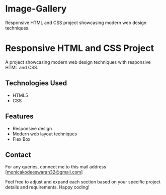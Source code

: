 # Image-Gallery
Responsive HTML and CSS project showcasing modern web design techniques.

# Responsive HTML and CSS Project

A project showcasing modern web design techniques with responsive HTML and CSS.

## Technologies Used

- HTML5
- CSS

## Features

- Responsive design
- Modern web layout techniques
- Flex Box

## Contact

For any queries, connect me to this mail address [monicakodeeswaran32@gmail.com]


Feel free to adjust and expand each section based on your specific project details and requirements. Happy coding!
